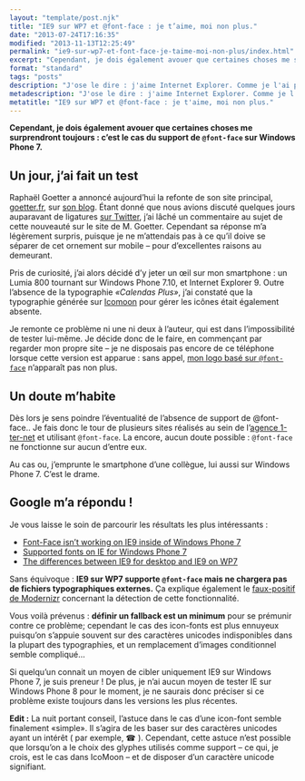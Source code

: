 ```yaml
---
layout: "template/post.njk"
title: "IE9 sur WP7 et @font-face : je t’aime, moi non plus."
date: "2013-07-24T17:16:35"
modified: "2013-11-13T12:25:49"
permalink: "ie9-sur-wp7-et-font-face-je-taime-moi-non-plus/index.html"
excerpt: "Cependant, je dois également avouer que certaines choses me surprendront toujours : c’est le cas du support de @font-face sur Windows Phone 7.&nbsp; Un jour, j’ai fait un test Raphaël Goetter a annoncé aujourd’hui la refonte de son site principal, goetter.fr, sur son blog. Étant donné que nous avions discuté quelques jours auparavant de ligatures […]"
format: "standard"
tags: "posts"
description: "J'ose le dire : j'aime Internet Explorer. Comme je l'ai précédemment <a title=\"css {    expérience:inherit; }\" href=\"http://www.ffoodd.fr/css-experienceinherit/\">évoqué</a>, c'est le seul navigateur qui réagisse normalement à un doctype invalide et ce genre de petit détail de l'intégration. Je considère qu'une compatibilité IE8 sans râler ni coller de hacks à tout va est un gage de qualité pour un intégrateur."
metadescription: "J'ose le dire : j'aime Internet Explorer. Comme je l'ai précédemment évoqué, c'est le seul navigateur qui réagisse normalement à un doctype invalide et ce genre de petit détail de l'intégration. Je considère qu'une compatibilité IE8 sans râler ni coller de hacks à tout va est un gage de qualité pour un intégrateur."
metatitle: "IE9 sur WP7 et @font-face : je t'aime, moi non plus."
---
```

**Cependant, je dois également avouer que certaines choses me surprendront toujours : c’est le cas du support de `@font-face` sur Windows Phone 7.**&nbsp;

## Un jour, j’ai fait un test

Raphaël Goetter a annoncé aujourd’hui la refonte de son site principal, [goetter.fr](https://goetter.fr "Le site de Raphaël Goetter (nouvelle fenêtre)"), sur [son blog](https://blog.goetter.fr/post/56263951583/faites-un-site-web-perso "Article sur la refonte de goetter.fr (nouvelle fenêtre)"). Étant donné que nous avions discuté quelques jours auparavant de ligatures [sur Twitter](https://twitter.com/ffoodd_fr/status/357798486227435520 "Discussion au sujet des ligatures sur Twitter (nouvelle fenêtre)"), j’ai lâché un commentaire au sujet de cette nouveauté sur le site de M. Goetter. Cependant sa réponse m’a légèrement surpris, puisque je ne m’attendais pas à ce qu’il doive se séparer de cet ornement sur mobile – pour d’excellentes raisons au demeurant.

Pris de curiosité, j’ai alors décidé d’y jeter un œil sur mon smartphone : un Lumia 800 tournant sur Windows Phone 7.10, et Internet Explorer 9. Outre l’absence de la typographie _«Calendas Plus»_, j’ai constaté que la typographie générée sur [Icomoon](https://icomoon.io/ "Icomoon (nouvelle fenêtre)") pour gérer les icônes était également absente.

Je remonte ce problème ni une ni deux à l’auteur, qui est dans l’impossibilité de tester lui-même. Je décide donc de le faire, en commençant par regarder mon propre site – je ne disposais pas encore de ce téléphone lorsque cette version est apparue : sans appel, [mon logo basé sur `@font-face`](https://www.ffoodd.fr/la-schizophrenie-semantique-dun-logo/) n’apparaît pas non plus.

## Un doute m’habite

Dès lors je sens poindre l’éventualité de l’absence de support de @font-face.. Je fais donc le tour de plusieurs sites réalisés au sein de l’[agence 1-ter-net](https://www.1-ter-net.com "Création de site internet à Nantes (nouvelle fenêtre)") et utilisant `@font-face`. La encore, aucun doute possible : `@font-face` ne fonctionne sur aucun d’entre eux.

Au cas ou, j’emprunte le smartphone d’une collègue, lui aussi sur Windows Phone 7. C’est le drame.

## Google m’a répondu !

Je vous laisse le soin de parcourir les résultats les plus intéressants :

* [Font-Face isn’t working on IE9 inside of Windows Phone 7](https://blogs.msdn.com/b/thebeebs/archive/2011/12/14/font-face-isn-t-working-on-ie9-inside-of-windows-phone-7.aspx "Font-Face isn’t working on IE9 inside of Windows Phone 7 (nouvelle fenêtre)")
* [Supported fonts on IE for Windows Phone 7](https://blogs.msdn.com/b/iemobile/archive/2010/11/10/supported-fonts-on-ie-for-windows-phone-7.aspx "Supported fonts on IE for Windows Phone 7 (nouvelle fenêtre)")
* [The differences between IE9 for desktop and IE9 on WP7](https://www.ubelly.com/2011/11/the-differences-between-ie9-on-the-desktop-and-ie9-on-wp7/ "The differences between IE9 for desktop and IE9 on WP7 (nouvelle fenêtre)")

Sans équivoque : **IE9 sur WP7 supporte `@font-face` mais ne chargera pas de fichiers typographiques externes.** Ça explique également le [faux-positif de Modernizr](https://github.com/Modernizr/Modernizr/issues/538 "Faut-positif de Modernizr (nouvelle fenêtre)") concernant la détection de cette fonctionnalité.

Vous voilà prévenus : **définir un fallback est un minimum** pour se prémunir contre ce problème; cependant le cas des icon-fonts est plus ennuyeux puisqu’on s’appuie souvent sur des caractères unicodes indisponibles dans la plupart des typographies, et un remplacement d’images conditionnel semble compliqué…

Si quelqu’un connait un moyen de cibler uniquement IE9 sur Windows Phone 7, je suis preneur ! De plus, je n’ai aucun moyen de tester IE sur Windows Phone 8 pour le moment, je ne saurais donc préciser si ce problème existe toujours dans les versions les plus récentes.

**Edit :** La nuit portant conseil, l’astuce dans le cas d’une icon-font semble finalement «simple». Il s’agira de les baser sur des caractères unicodes ayant un intérêt ( par exemple, ☎ ). Cependant, cette astuce n’est possible que lorsqu’on a le choix des glyphes utilisés comme support – ce qui, je crois, est le cas dans IcoMoon – et de disposer d’un caractère unicode signifiant.